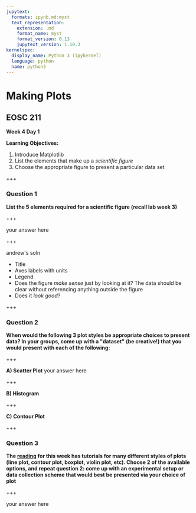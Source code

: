 ```yaml
---
jupytext:
  formats: ipynb,md:myst
  text_representation:
    extension: .md
    format_name: myst
    format_version: 0.13
    jupytext_version: 1.10.3
kernelspec:
  display_name: Python 3 (ipykernel)
  language: python
  name: python3
---
```


# Making Plots

## EOSC 211

**Week 4 Day 1**

**Learning Objectives:**  
1. Introduce Matplotlib
2. List the elements that make up a *scientific figure*
2. Choose the appropriate figure to present a particular data set

+++

### Question 1

**List the 5 elements required for a scientific figure (recall lab week 3)**

+++

your answer here

+++

andrew's soln
- Title 
- Axes labels with units
- Legend
- Does the figure *make sense* just by looking at it? The data should be clear without referencing anything outside the figure
- Does it *look good*?

+++

### Question 2
**When would the following 3 plot styles be appropriate choices to present data? In your groups, come up with a "dataset" (be creative!) that you would present with each of the following:**

+++

**A) Scatter Plot** your answer here

+++

**B) Histogram**

+++

**C) Contour Plot**

+++

### Question 3

**The [reading](link) for this week has tutorials for many different styles of plots (line plot, contour plot, boxplot, violin plot, etc). Choose 2 of the available options, and repeat question 2: come up with an experimental setup or data collection scheme that would best be presented via your choice of plot** 

+++

your answer here
